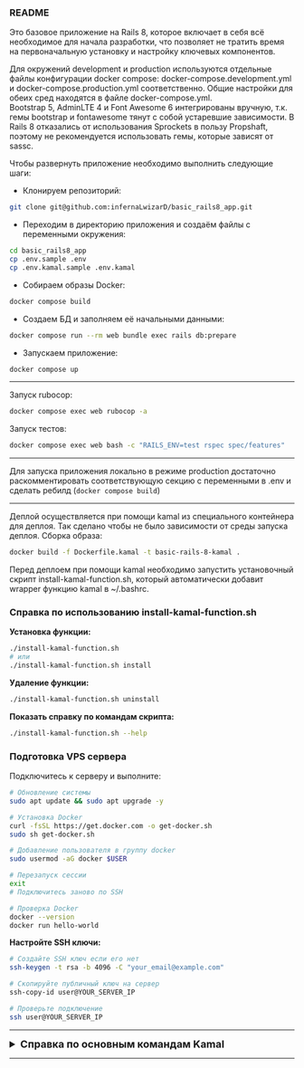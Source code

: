### README

Это базовое приложение на Rails 8, которое включает в себя всё необходимое для начала разработки, что позволяет не тратить время на первоначальную установку и настройку ключевых компонентов.

Для окружений development и production используются отдельные файлы конфигурации docker compose: docker-compose.development.yml и docker-compose.production.yml соответственно. Общие настройки для обеих сред находятся в файле docker-compose.yml. \
Bootstrap 5, AdminLTE 4 и Font Awesome 6 интегрированы вручную, т.к. гемы bootstrap и fontawesome тянут с собой устаревшие зависимости. В Rails 8 отказались от использования Sprockets в пользу Propshaft, поэтому не рекомендуется использовать гемы, которые зависят от sassc.

Чтобы развернуть приложение необходимо выполнить следующие шаги:

- Клонируем репозиторий:
```bash
git clone git@github.com:infernaLwizarD/basic_rails8_app.git
```

- Переходим в директорию приложения и создаём файлы с переменными окружения:
```bash
cd basic_rails8_app
cp .env.sample .env
cp .env.kamal.sample .env.kamal
```

- Собираем образы Docker:
 ```bash
docker compose build
 ```

- Создаем БД и заполняем её начальными данными:
 ```bash
docker compose run --rm web bundle exec rails db:prepare
 ```

- Запускаем приложение:
 ```bash
docker compose up
 ```

---
Запуск rubocop:
```bash
docker compose exec web rubocop -a
```
Запуск тестов:
```bash
docker compose exec web bash -c "RAILS_ENV=test rspec spec/features"
 ```

---

Для запуска приложения локально в режиме production достаточно раскомментировать соответствующую секцию с переменными в .env и сделать ребилд (`docker compose build`)

---

Деплой осуществляется при помощи kamal из специального контейнера для деплоя. Так сделано чтобы не было зависимости от среды запуска деплоя.
Сборка образа:
```bash
docker build -f Dockerfile.kamal -t basic-rails-8-kamal .
```
Перед деплоем при помощи kamal необходимо запустить установочный скрипт install-kamal-function.sh, который автоматически добавит wrapper функцию kamal в ~/.bashrc.
### Справка по использованию install-kamal-function.sh

**Установка функции:**

```bash
./install-kamal-function.sh
# или
./install-kamal-function.sh install
```

**Удаление функции:**
```bash
./install-kamal-function.sh uninstall
```

**Показать справку по командам скрипта:**
```bash
./install-kamal-function.sh --help
```

### Подготовка VPS сервера

Подключитесь к серверу и выполните:
```bash
# Обновление системы
sudo apt update && sudo apt upgrade -y

# Установка Docker
curl -fsSL https://get.docker.com -o get-docker.sh
sudo sh get-docker.sh

# Добавление пользователя в группу docker
sudo usermod -aG docker $USER

# Перезапуск сессии
exit
# Подключитесь заново по SSH

# Проверка Docker
docker --version
docker run hello-world
```
**Настройте SSH ключи:**
```bash
# Создайте SSH ключ если его нет
ssh-keygen -t rsa -b 4096 -C "your_email@example.com"

# Скопируйте публичный ключ на сервер
ssh-copy-id user@YOUR_SERVER_IP

# Проверьте подключение
ssh user@YOUR_SERVER_IP
```
---
<details>
  <summary style="font-size: large; font-weight: bold;">Справка по основным командам Kamal</summary>

### Основные команды развертывания

#### Первоначальное развертывание
```bash
kamal setup           # Первоначальная настройка серверов и развертывание
kamal deploy          # Развертывание приложения (после setup)
```

#### Управление приложением
```bash
kamal app start       # Запустить приложение
kamal app stop        # Остановить приложение
kamal app restart     # Перезапустить приложение
kamal app exec "cmd"  # Выполнить команду в контейнере приложения
kamal app logs        # Показать логи приложения
kamal app logs -f     # Следить за логами в реальном времени
kamal app version     # Показать версию развернутого приложения
```

#### Консоль и отладка
```bash
kamal app exec -i bash              # Интерактивная bash-сессия в контейнере
kamal app exec "rails console"      # Rails консоль
kamal app exec "rails db:migrate"   # Выполнить миграции
kamal console                       # Интерактивная консоль (alias для exec -i bash)
```

#### Управление аксессуарами (базы данных, Redis и т.д.)
```bash
kamal accessory start redis         # Запустить Redis
kamal accessory stop redis          # Остановить Redis
kamal accessory restart redis       # Перезапустить Redis
kamal accessory logs redis          # Логи Redis
kamal accessory exec redis "cmd"    # Выполнить команду в Redis контейнере

kamal accessory start db            # Запустить базу данных
kamal accessory logs db             # Логи базы данных
```

#### Информация о состоянии
```bash
kamal details         # Подробная информация о развертывании
kamal audit           # История развертываний
kamal config          # Показать конфигурацию
kamal version         # Версия Kamal
```

#### Управление образами Docker
```bash
kamal build           # Собрать Docker образ
kamal build push      # Собрать и загрузить образ в registry
kamal registry login  # Войти в Docker registry
```

#### Управление серверами
```bash
kamal server bootstrap            # Установить Docker на серверы
kamal server exec "command"       # Выполнить команду на всех серверах
kamal server exec -r web "cmd"    # Выполнить команду на серверах роли 'web'
```

#### Откат версий
```bash
kamal rollback        # Откатиться к предыдущей версии
kamal rollback v1.2.3 # Откатиться к конкретной версии
```

#### Очистка и обслуживание
```bash
kamal prune all       # Удалить неиспользуемые образы и контейнеры
kamal prune images    # Удалить старые образы
kamal prune containers # Удалить остановленные контейнеры
```

#### Мониторинг и траблшутинг
```bash
kamal traefik logs    # Логи Traefik (если используется)
kamal traefik reload  # Перезагрузить конфигурацию Traefik

kamal server exec "docker ps" # Показать запущенные контейнеры
kamal server exec "docker ps -a" # Показать все контейнеры (включая остановленные)
kamal server exec "docker images" # Показать список образов на сервере
kamal server exec "docker volume ls" # Показать список volumes на сервере
```

#### SSL/TLS сертификаты
```bash
kamal traefik boot           # Запустить Traefik
kamal traefik reboot         # Перезапустить Traefik
kamal accessory boot letsencrypt  # Настроить Let's Encrypt (если сконфигурировано)
```

### Полезные комбинации команд

#### Полное обновление приложения
```bash
kamal build push && kamal deploy
```

#### Быстрая проверка состояния
```bash
kamal details && kamal app logs --lines 50
```

#### Отладка проблем с подключением
```bash
kamal server exec "docker ps -a"
kamal app logs --lines 100
kamal accessory logs db --lines 50
```

#### Обновление конфигурации без пересборки
```bash
kamal deploy --skip-push
```

### Переменные окружения

Kamal считывает переменные из `.env` файлов:
- `.env` - по-умолчанию основные переменные считываются отсюда
- `.env.erb` - можно создать переменные с ERB шаблонами
- Переменные можно передавать через `--env-file`. Как раз таким образом в данном приложении kamal считывает их из специального файла `--env-file .env.kamal`

### Файлы конфигурации

- `config/deploy.yml` - основная конфигурация Kamal
- `.kamalignore` - файлы для исключения из Docker контекста
- `Dockerfile.production` - инструкции для сборки образа приложения

### Примеры использования

```bash
# Полное развертывание с нуля
kamal setup

# Обновление кода приложения
git pull
kamal deploy

# Выполнение миграций
kamal app exec "rails db:migrate"

# Просмотр логов в реальном времени
kamal app logs -f

# Подключение к Rails консоли
kamal app exec -i "rails console"

# Перезапуск только приложения (без базы данных)
kamal app restart

# Откат к предыдущей версии при проблемах
kamal rollback
```

### Дополнительные опции

Большинство команд поддерживают дополнительные флаги:
- `--version=X.X.X` - указать конкретную версию
- `--hosts=server1,server2` - выполнить только на указанных серверах
- `--roles=web,worker` - выполнить только для указанных ролей
- `--dry-run` - показать что будет выполнено без реального выполнения
- `--verbose` - подробный вывод

Для получения справки по любой команде используйте:
```bash
kamal COMMAND --help
```

</details>

---